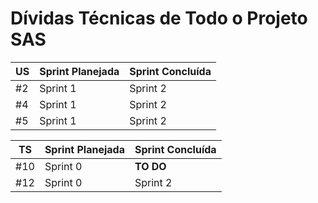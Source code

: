 # Dívidas Técnicas de Todo o Projeto SAS

|US|Sprint Planejada|Sprint Concluída|
|---|----------------|----------------|
|#2|Sprint 1|Sprint 2|
|#4|Sprint 1|Sprint 2|
|#5|Sprint 1|Sprint 2|

|TS|Sprint Planejada|Sprint Concluída|
|---|----------------|----------------|
|#10|Sprint 0|**TO DO**|
|#12|Sprint 0|Sprint 2|